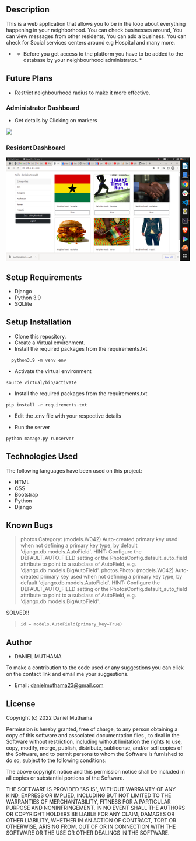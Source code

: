 

## Description
This is a web application that allows you to be in the loop about everything happening in your neighborhood. You can check businesses around, You can view messages from other residents, You can add a business. You can check for Social services centers around e.g Hospital and many more.

- * Before you get access to the platform you have to be added to the database by your neighbourhood administrator. *


## Future Plans

- Restrict neighbourhood radius to make it more effective.


### Administrator Dashboard
- Get details by Clicking on markers
<img src="admin.png">

### Resident Dashboard
<img src="peekinc.png">


## Setup Requirements

- Django 
- Python 3.9
- SQLlite

## Setup Installation

- Clone this repository.
- Create a Virtual environment.
- Install the required packages from the requirements.txt

```
  python3.9 -m venv env
```

- Activate the virtual environment

```
source virtual/bin/activate
```
- Install the required packages from the requirements.txt

``` 
pip install -r requirements.txt
```

- Edit the .env file with your respective details

- Run the server

```
python manage.py runserver
```

## Technologies Used

The following languages have been used on this project:

- HTML
- CSS
- Bootstrap
- Python
- Django

 
## Known Bugs

>  photos.Category: (models.W042) Auto-created primary key used when not defining a primary key    type, by default 'django.db.models.AutoField'.
        HINT: Configure the DEFAULT_AUTO_FIELD setting or the PhotosConfig.default_auto_field attribute to point to a subclass of AutoField, e.g. 'django.db.models.BigAutoField'.
photos.Photo: (models.W042) Auto-created primary key used when not defining a primary key type, by default 'django.db.models.AutoField'.
        HINT: Configure the DEFAULT_AUTO_FIELD setting or the PhotosConfig.default_auto_field attribute to point to a subclass of AutoField, e.g. 'django.db.models.BigAutoField'.

SOLVED!!

>     id = models.AutoField(primary_key=True)

## Author
- DANIEL MUTHAMA

To make a contribution to the code used or any suggestions you can click on the contact link and email me your suggestions.

- Email: danielmuthama23@gmail.com

## License

Copyright (c) 2022 Daniel Muthama

Permission is hereby granted, free of charge, to any person obtaining a copy
of this software and associated documentation files , to deal
in the Software without restriction, including without limitation the rights
to use, copy, modify, merge, publish, distribute, sublicense, and/or sell
copies of the Software, and to permit persons to whom the Software is
furnished to do so, subject to the following conditions:

The above copyright notice and this permission notice shall be included in all
copies or substantial portions of the Software.

THE SOFTWARE IS PROVIDED "AS IS", WITHOUT WARRANTY OF ANY KIND, EXPRESS OR
IMPLIED, INCLUDING BUT NOT LIMITED TO THE WARRANTIES OF MERCHANTABILITY,
FITNESS FOR A PARTICULAR PURPOSE AND NONINFRINGEMENT. IN NO EVENT SHALL THE
AUTHORS OR COPYRIGHT HOLDERS BE LIABLE FOR ANY CLAIM, DAMAGES OR OTHER
LIABILITY, WHETHER IN AN ACTION OF CONTRACT, TORT OR OTHERWISE, ARISING FROM,
OUT OF OR IN CONNECTION WITH THE SOFTWARE OR THE USE OR OTHER DEALINGS IN THE
SOFTWARE.
